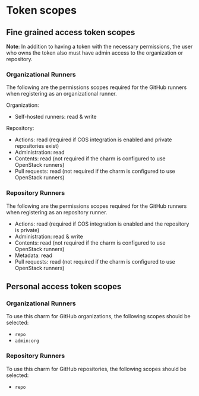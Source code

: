 # Token scopes

## Fine grained access token scopes

**Note**: In addition to having a token with the necessary permissions, the user who owns the
token also must have admin access to the organization or repository.

### Organizational Runners

The following are the permissions scopes required for the GitHub runners when registering as an
organizational runner.

Organization:

- Self-hosted runners: read & write

Repository:

- Actions: read (required if COS integration is enabled and private repositories exist)
- Administration: read
- Contents: read (not required if the charm is configured to use OpenStack runners)
- Pull requests: read (not required if the charm is configured to use OpenStack runners)

### Repository Runners

The following are the permissions scopes required for the GitHub runners when registering as an
repository runner.

- Actions: read (required if COS integration is enabled and the repository is private)
- Administration: read & write
- Contents: read (not required if the charm is configured to use OpenStack runners)
- Metadata: read
- Pull requests: read (not required if the charm is configured to use OpenStack runners)

## Personal access token scopes

### Organizational Runners

To use this charm for GitHub organizations, the following scopes should be selected:

- `repo`
- `admin:org`

### Repository Runners

To use this charm for GitHub repositories, the following scopes should be selected:

- `repo`
